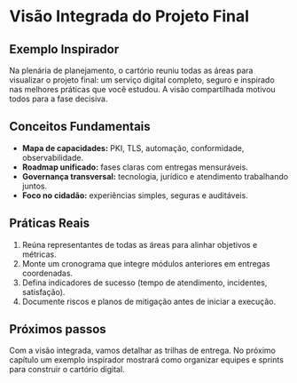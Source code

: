 # Visão Integrada do Projeto Final

## Exemplo Inspirador

Na plenária de planejamento, o cartório reuniu todas as áreas para visualizar o projeto final: um serviço digital completo, seguro e inspirado nas melhores práticas que você estudou. A visão compartilhada motivou todos para a fase decisiva.

## Conceitos Fundamentais

- **Mapa de capacidades:** PKI, TLS, automação, conformidade, observabilidade.
- **Roadmap unificado:** fases claras com entregas mensuráveis.
- **Governança transversal:** tecnologia, jurídico e atendimento trabalhando juntos.
- **Foco no cidadão:** experiências simples, seguras e auditáveis.

## Práticas Reais

1. Reúna representantes de todas as áreas para alinhar objetivos e métricas.
2. Monte um cronograma que integre módulos anteriores em entregas coordenadas.
3. Defina indicadores de sucesso (tempo de atendimento, incidentes, satisfação).
4. Documente riscos e planos de mitigação antes de iniciar a execução.

## Próximos passos

Com a visão integrada, vamos detalhar as trilhas de entrega. No próximo capítulo um exemplo inspirador mostrará como organizar equipes e sprints para construir o cartório digital.

